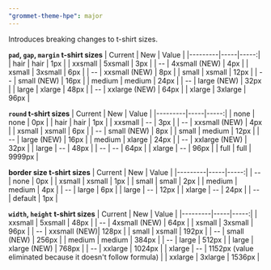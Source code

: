 ```yaml
---
"grommet-theme-hpe": major
---
```


Introduces breaking changes to t-shirt sizes.

**`pad`, `gap`, `margin` t-shirt sizes**
| Current | New | Value |
|---------|-----|-----:|
| hair | hair | 1px |
| xxsmall | 5xsmall | 3px |
| -- | 4xsmall (NEW) | 4px |
| xsmall | 3xsmall | 6px |
| -- | xxsmall (NEW) | 8px |
| small | xsmall | 12px |
| -- | small (NEW) | 16px |
| medium | medium | 24px |
| -- | large (NEW) | 32px |
| large | xlarge | 48px |
| -- | xxlarge (NEW) | 64px |
| xlarge | 3xlarge | 96px |

**`round` t-shirt sizes**
| Current | New | Value |
|---------|-----|-----:|
| none | none | 0px |
| hair | hair | 1px |
| xxsmall | -- | 3px |
| -- | xxsmall (NEW) | 4px |
| xsmall | xsmall | 6px |
| -- | small (NEW) | 8px |
| small | medium | 12px |
| -- | large (NEW) | 16px |
| medium | xlarge | 24px |
| -- | xxlarge (NEW) | 32px |
| large | -- | 48px |
| -- | -- | 64px |
| xlarge | -- | 96px |
| full | full | 9999px |

**border size t-shirt sizes**
| Current | New | Value |
|---------|-----|-----:|
| -- | none | 0px |
| xsmall | xsmall | 1px |
| small | small | 2px |
| medium | medium | 4px |
| -- | large | 6px |
| large | -- | 12px |
| xlarge | -- | 24px |
| -- | default | 1px |

**`width`, `height` t-shirt sizes**
| Current | New | Value |
|---------|-----|-----:|
| xxsmall | 5xsmall | 48px |
| -- | 4xsmall (NEW) | 64px |
| xsmall | 3xsmall | 96px |
| -- | xxsmall (NEW)| 128px |
| small | xsmall | 192px |
| -- | small (NEW) | 256px |
| medium | medium | 384px |
| -- | large | 512px |
| large | xlarge (NEW) | 768px |
| -- | xxlarge | 1024px |
| xlarge | -- | 1152px (value eliminated because it doesn't follow formula) |
| xxlarge | 3xlarge | 1536px |
